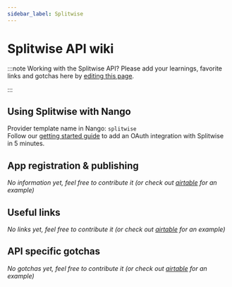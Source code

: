 ```yaml
---
sidebar_label: Splitwise
---
```

# Splitwise API wiki

:::note Working with the Splitwise API?
Please add your learnings, favorite links and gotchas here by [editing this page](https://github.com/nangohq/nango/tree/main/docs/docs/providers/splitwise.md).  

:::

## Using Splitwise with Nango
Provider template name in Nango: `splitwise`  
Follow our [getting started guide](../reference/guide.md) to add an OAuth integration with Splitwise in 5 minutes.

## App registration & publishing
*No information yet, feel free to contribute it (or check out [airtable](airtable.md) for an example)*


## Useful links
*No links yet, feel free to contribute it (or check out [airtable](airtable.md) for an example)*

## API specific gotchas
*No gotchas yet, feel free to contribute it (or check out [airtable](airtable.md) for an example)*
